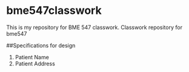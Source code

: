 # bme547classwork
This is my repository for BME 547 classwork. 
Classwork repository for bme547

##Specifications for design
1) Patient Name
2) Patient Address

